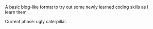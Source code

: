 A basic blog-like format to try out some newly learned coding skills as I learn them

Current phase: ugly caterpillar.